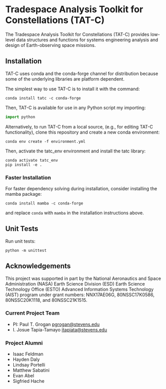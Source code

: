 # Tradespace Analysis Toolkit for Constellations (TAT-C)

The Tradespace Analysis Toolkit for Constellations (TAT-C) provides low-level
data structures and functions for systems engineering analysis and design of
Earth-observing space missions.

## Installation

TAT-C uses conda and the conda-forge channel for distribution because some of
the underlying libraries are platform dependent.

The simplest way to use TAT-C is to install it with the command:
```shell
conda install tatc -c conda-forge
```
Then, TAT-C is available for use in any Python script my importing:
```python
import python
```

Alternatively, to run TAT-C from a local source, (e.g., for editing
TAT-C functionality), clone this repository and create a new conda environment:
```shell
conda env create -f environment.yml
```
Then, activate the tatc_env environment and install the tatc library:
```shell
conda activate tatc_env
pip install -e .
```

### Faster Installation

For faster dependency solving during installation, consider installing the
mamba package:
```shell
conda install mamba -c conda-forge
```
and replace `conda` with `mamba` in the installation instructions above.

## Unit Tests

Run unit tests:
```shell
python -m unittest
```

## Acknowledgements

This project was supported in part by the National Aeronautics and Space
Administration (NASA) Earth Science Division (ESD) Earth Science Technology
Office (ESTO) Advanced Information Systems Technology (AIST) program under
grant numbers: NNX17AE06G, 80NSSC17K0586, 80NSSC20K1118, and 80NSSC21K1515.

### Current Project Team
 * PI: Paul T. Grogan <pgrogan@stevens.edu>
 * I. Josue Tapia-Tamayo <itapiata@stevens.edu>

### Project Alumni
 * Isaac Feldman
 * Hayden Daly
 * Lindsay Portelli
 * Matthew Sabatini
 * Evan Abel
 * Sigfried Hache
